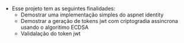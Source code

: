 - Esse projeto tem as seguintes finalidades:
  - Demostrar uma implementação simples do aspnet identity
  - Demostrar a geração de tokens jwt com criptogradia assincrona usando o algoritimo ECDSA
  - Validalação do token jwt
